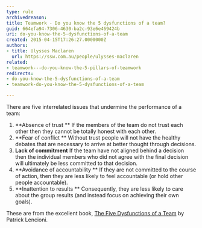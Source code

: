 ```yaml
---
type: rule
archivedreason: 
title: Teamwork - Do you know the 5 dysfunctions of a team?
guid: 664efa94-7306-4630-ba2c-93e6e469424b
uri: do-you-know-the-5-dysfunctions-of-a-team
created: 2015-04-15T17:26:27.0000000Z
authors:
- title: Ulysses Maclaren
  url: https://ssw.com.au/people/ulysses-maclaren
related:
- teamwork---do-you-know-the-5-pillars-of-teamwork
redirects:
- do-you-know-the-5-dysfunctions-of-a-team
- teamwork-do-you-know-the-5-dysfunctions-of-a-team

---
```


There are five interrelated issues that undermine the performance of a team:

1. **Absence of trust ** 
If the members of the team do not trust each other then they cannot be totally honest with each other.
2. **Fear of conflict ** 
Without trust people will not have the healthy debates that are necessary to arrive at better thought through decisions.
3. **Lack of commitment** 
If the team have not aligned behind a decision then the individual members who did not agree with the final decision will ultimately be less committed to that decision.
4. **Avoidance of accountability ** 
If they are not committed to the course of action, then they are less likely to feel accountable (or hold other people accountable).
5. **Inattention to results ** 
Consequently, they are less likely to care about the group results (and instead focus on achieving their own goals).


<!--endintro-->

These are from the excellent book,     [The Five Dysfunctions of a Team](http&#58;//www.amazon.com/The-Five-Dysfunctions-Team-Leadership/dp/0787960756) by Patrick Lencioni.

